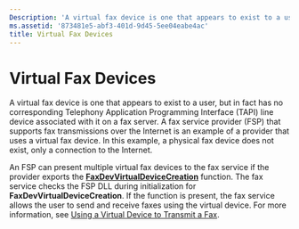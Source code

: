 ```yaml
---
Description: 'A virtual fax device is one that appears to exist to a user, but in fact has no corresponding Telephony Application Programming Interface (TAPI) line device associated with it on a fax server.'
ms.assetid: '873481e5-abf3-401d-9d45-5ee04eabe4ac'
title: Virtual Fax Devices
---
```


# Virtual Fax Devices

A virtual fax device is one that appears to exist to a user, but in fact has no corresponding Telephony Application Programming Interface (TAPI) line device associated with it on a fax server. A fax service provider (FSP) that supports fax transmissions over the Internet is an example of a provider that uses a virtual fax device. In this example, a physical fax device does not exist, only a connection to the Internet.

An FSP can present multiple virtual fax devices to the fax service if the provider exports the [**FaxDevVirtualDeviceCreation**](-mfax-faxdevvirtualdevicecreation.md) function. The fax service checks the FSP DLL during initialization for **FaxDevVirtualDeviceCreation**. If the function is present, the fax service allows the user to send and receive faxes using the virtual device. For more information, see [Using a Virtual Device to Transmit a Fax](-mfax-using-a-virtual-device-to-transmit-a-fax.md).

 

 



